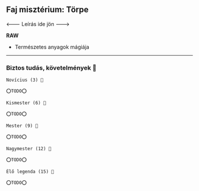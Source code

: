 ## Faj misztérium: Törpe

<--- Leírás ide jön --->

**RAW**

- Természetes anyagok mágiája


---
### Biztos tudás, követelmények 📖

```
Novícius (3) 📖

⭕TODO⭕
```

```
Kismester (6) 📖

⭕TODO⭕
```

```
Mester (9) 📖

⭕TODO⭕
```

```
Nagymester (12) 📖

⭕TODO⭕
```

```
Élő legenda (15) 📖

⭕TODO⭕
```

